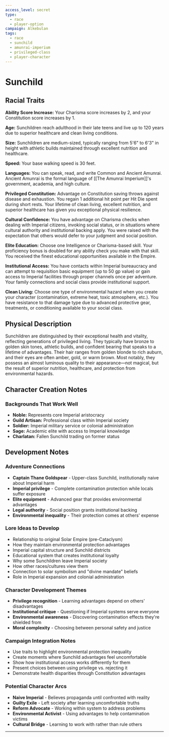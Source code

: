```yaml
---
access_level: secret
type:
  - race
  - player-option
campaign: Alkebulan
tags:
  - race
  - sunchild
  - amunrai-imperium
  - privileged-class
  - player-character
---
```

# Sunchild

<!-- PLAYER_SAFE_START -->
## Racial Traits

**Ability Score Increase:** Your Charisma score increases by 2, and your Constitution score increases by 1.

**Age:** Sunchildren reach adulthood in their late teens and live up to 120 years due to superior healthcare and clean living conditions.

**Size:** Sunchildren are medium-sized, typically ranging from 5'6" to 6'3" in height with athletic builds maintained through excellent nutrition and healthcare.

**Speed:** Your base walking speed is 30 feet.

**Languages:** You can speak, read, and write Common and Ancient Amunrai. Ancient Amunrai is the formal language of [[The Amunrai Imperium]]'s government, academia, and high culture.

**Privileged Constitution:** Advantage on Constitution saving throws against disease and exhaustion. You regain 1 additional hit point per Hit Die spent during short rests. Your lifetime of clean living, excellent nutrition, and superior healthcare has given you exceptional physical resilience.

**Cultural Confidence:** You have advantage on Charisma checks when dealing with Imperial citizens, invoking social status, or in situations where cultural authority and institutional backing apply. You were raised with the expectation that others would defer to your judgment and social position.

**Elite Education:** Choose one Intelligence or Charisma-based skill. Your proficiency bonus is doubled for any ability check you make with that skill. You received the finest educational opportunities available in the Empire.

**Institutional Access:** You have contacts within Imperial bureaucracy and can attempt to requisition basic equipment (up to 50 gp value) or gain access to Imperial facilities through proper channels once per adventure. Your family connections and social class provide institutional support.

**Clean Living:** Choose one type of environmental hazard when you create your character (contamination, extreme heat, toxic atmosphere, etc.). You have resistance to that damage type due to advanced protective gear, treatments, or conditioning available to your social class.

## Physical Description

Sunchildren are distinguished by their exceptional health and vitality, reflecting generations of privileged living. They typically have bronze to golden skin tones, athletic builds, and confident bearing that speaks to a lifetime of advantages. Their hair ranges from golden blonde to rich auburn, and their eyes are often amber, gold, or warm brown. Most notably, they possess an almost luminous quality to their appearance—not magical, but the result of superior nutrition, healthcare, and protection from environmental hazards.

## Character Creation Notes

### Backgrounds That Work Well
- **Noble:** Represents core Imperial aristocracy
- **Guild Artisan:** Professional class within Imperial society  
- **Soldier:** Imperial military service or colonial administration
- **Sage:** Academic elite with access to Imperial knowledge
- **Charlatan:** Fallen Sunchild trading on former status
<!-- PLAYER_SAFE_END -->

<!-- DM_START -->
## Development Notes

### Adventure Connections
- **Captain Thane Goldspear** - Upper-class Sunchild, institutionally naive about Imperial harm
- **Imperial privilege** - Complete contamination protection while locals suffer exposure
- **Elite equipment** - Advanced gear that provides environmental advantages
- **Legal authority** - Social position grants institutional backing
- **Environmental inequality** - Their protection comes at others' expense

### Lore Ideas to Develop
- Relationship to original Solar Empire (pre-Cataclysm)
- How they maintain environmental protection advantages
- Imperial capital structure and Sunchild districts
- Educational system that creates institutional loyalty
- Why some Sunchildren leave Imperial society
- How other races/cultures view them
- Connection to solar symbolism and "divine mandate" beliefs
- Role in Imperial expansion and colonial administration

### Character Development Themes
- **Privilege recognition** - Learning advantages depend on others' disadvantages
- **Institutional critique** - Questioning if Imperial systems serve everyone
- **Environmental awareness** - Discovering contamination effects they're shielded from
- **Moral complexity** - Choosing between personal safety and justice

### Campaign Integration Notes
- Use traits to highlight environmental protection inequality
- Create moments where Sunchild advantages feel uncomfortable
- Show how institutional access works differently for them
- Present choices between using privilege vs. rejecting it
- Demonstrate health disparities through Constitution advantages

### Potential Character Arcs
- **Naive Imperial** - Believes propaganda until confronted with reality
- **Guilty Exile** - Left society after learning uncomfortable truths  
- **Reform Advocate** - Working within system to address problems
- **Environmental Activist** - Using advantages to help contamination victims
- **Cultural Bridge** - Learning to work with rather than rule others
<!-- DM_END -->

---